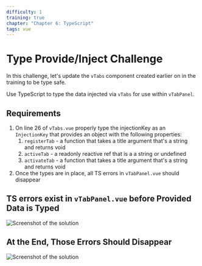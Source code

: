 ```yaml
---
difficulty: 1
training: true
chapter: "Chapter 6: TypeScript"
tags: vue
---
```


# Type Provide/Inject Challenge

In this challenge, let's update the `vTabs` component created earlier on in the training to be type safe.

Use TypeScript to type the data injected via `vTabs` for use within `vTabPanel`.

## Requirements

1. On line 26 of `vTabs.vue` properly type the injectionKey as an `InjectionKey` that provides an object with the following properties:
   1. `registerTab` - a function that takes a title argument that's a string and returns void
   2. `activeTab` - a readonly reactive ref that is a a string or undefined
   3. `activateTab` - a function that takes a title argument that's a string and returns void
2. Once the types are in place, all TS errors in `vTabPanel.vue` should disappear

## TS errors exist in `vTabPanel.vue` before Provided Data is Typed

![Screenshot of the solution](https://images.certificates.dev/csvd-training-code-challenge-before-22.png)

## At the End, Those Errors Should Disappear

![Screenshot of the solution](https://images.certificates.dev/csvd-training-code-challenge-22.png)
